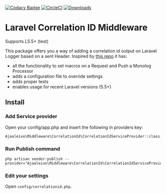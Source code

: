 [![Codacy Badge](https://api.codacy.com/project/badge/Grade/6b7c8831c69249588f5bb33add5313ce)](https://www.codacy.com/app/ajaaleixo/laravel-middleware-correlation-id?utm_source=github.com&amp;utm_medium=referral&amp;utm_content=ajaaleixo/laravel-middleware-correlation-id&amp;utm_campaign=Badge_Grade)
[![CircleCI](https://circleci.com/gh/ajaaleixo/laravel-middleware-correlation-id/tree/master.svg?style=svg)](https://circleci.com/gh/ajaaleixo/laravel-middleware-correlation-id/tree/master)
[![Downloads](https://img.shields.io/packagist/dt/ajaaleixo/laravel-middleware-correlation-id)](https://packagist.org/packages/ajaaleixo/laravel-middleware-correlation-id)

# Laravel Correlation ID Middleware
Supports L5.5+ (test)

This package offers you a way of adding a correlation id output on Laravel Logger based on a sent Header.
Inspired by [this repo](https://github.com/proemergotech/correlate-php-laravel) it has:

- all the functionality to set macros on a Request and Push a Monolog Processor
- adds a configuration file to override settings
- adds proper tests
- enables usage for recent Laravel versions (5.5+)

## Install

### Add Service provider
Open your config/app.php and insert the following in providers key:
```
Ajaaleixo\Middleware\CorrelationId\CorrelationIdServiceProvider::class,
```

### Run Publish command
```
php artisan vendor:publish --provider="Ajaaleixo\Middleware\CorrelationId\CorrelationIdServiceProvider"
```

### Edit your settings
Open ```config/correlationid.php```.
